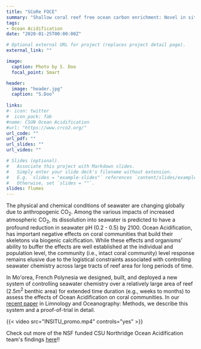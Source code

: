 ```yaml
---
title: "SCoRe FOCE"
summary: "Shallow coral reef free ocean carbon enrichment: Novel in situ ﬂumes to manipulate pCO<sub>2</sub> on shallow tropical coral reef communities?"
tags:
- Ocean Acidification
date: "2020-01-25T00:00:00Z"

# Optional external URL for project (replaces project detail page).
external_link: ""

image:
  caption: Photo by S. Doo
  focal_point: Smart

header:
  image: "header.jpg"
  caption: "S.Doo"
  
links:
#- icon: twitter
#  icon_pack: fab
#name: CSUN Ocean Acidification
#url: "https://www.crco2.org/"
url_code: ""
url_pdf: ""
url_slides: ""
url_video: ""

# Slides (optional).
#   Associate this project with Markdown slides.
#   Simply enter your slide deck's filename without extension.
#   E.g. `slides = "example-slides"` references `content/slides/example-slides.md`.
#   Otherwise, set `slides = ""`.
slides: flumes
---
```


The physical and chemical conditions of seawater are changing globally due to anthropogenic CO<sub>2</sub>. Among the various impacts of increased atmospheric CO<sub>2</sub>, its dissolution into seawater is predicted to have a profound reduction in seawater pH (0.2 - 0.5) by 2100. Ocean Acidification, has important negative effects on coral communities that build their skeletons via biogenic calcification. While these effects and organisms' ability to buffer the effects are well established at the individual and population level, the community (i.e., intact coral community) level response remains elusive due to the logistical constraints associated with controlling seawater chemistry across large tracts of reef area for long periods of time. 

In Mo'orea, French Polynesia we designed, built, and deployed a new system of controlling seawater chemistry over a relatively large area of reef (2.5m<sup>2</sup> benthic area) for extended time duration (e.g., weeks to months) to assess the effects of Ocean Acidification on coral communities. In our [recent paper](https://aslopubs.onlinelibrary.wiley.com/doi/abs/10.1002/lom3.10349) in Limnology and Oceanography: Methods, we describe this system and a proof-of-trial in detail.

{{< video src="INSITU_promo.mp4" controls="yes" >}}

Check out more of the NSF funded CSU Northridge Ocean Acidification team's findings [here](https://www.crco2.org/)!!

